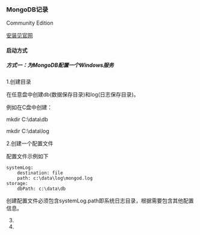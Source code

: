 ### MongoDB记录

Community Edition

[安装见官网](https://docs.mongodb.com/manual/installation/)

#### 启动方式

##### 方式一：为MongoDB配置一个Windows服务

1.创建目录

在任意盘中创建db\(数据保存目录\)和log\(日志保存目录\)。

例如在C盘中创建：

mkdir C:\data\db

mkdir C:\data\log

2.创建一个配置文件

配置文件示例如下

```
systemLog:
    destination: file
    path: c:\data\log\mongod.log
storage:
    dbPath: c:\data\db
```

创建配置文件必须包含systemLog.path即系统日志目录，根据需要包含其他配置信息。

3.

4.

